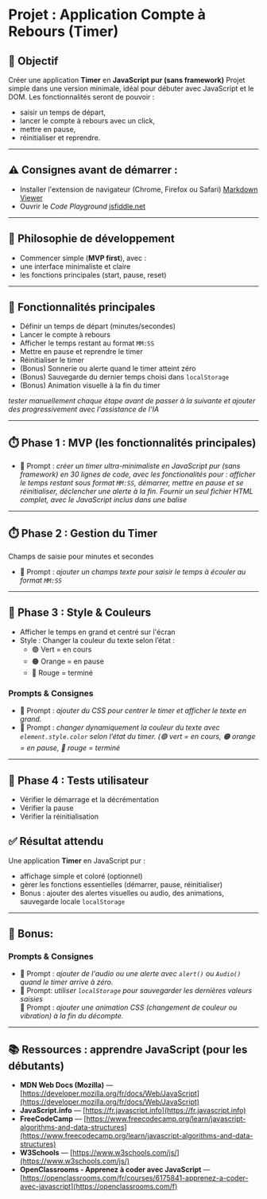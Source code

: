 # Projet : Application Compte à Rebours (Timer)

## 🎯 Objectif
Créer une application **Timer** en **JavaScript pur (sans framework)** 
Projet simple dans une version minimale, idéal pour débuter avec JavaScript et le DOM.
Les fonctionnalités seront de pouvoir : 
- saisir un temps de départ, 
- lancer le compte à rebours avec un click, 
- mettre en pause, 
- réinitialiser et reprendre.
---
## ⚠️ Consignes avant de démarrer :

- Installer l'extension de navigateur (Chrome, Firefox ou Safari) [Markdown Viewer](https://chromewebstore.google.com/detail/markdown-viewer/ckkdlimhmcjmikdlpkmbgfkaikojcbjk?hl=en)
- Ouvrir le *Code Playground* [jsfiddle.net](https://jsfiddle.net/)

--- 

## 🌱 Philosophie de développement
- Commencer simple (**MVP first**), avec :  
- une interface minimaliste et claire 
- les fonctions principales (start, pause, reset) 
---

## 🚀 Fonctionnalités principales
- Définir un temps de départ (minutes/secondes)  
- Lancer le compte à rebours  
- Afficher le temps restant au format `MM:SS`
- Mettre en pause et reprendre le timer  
- Réinitialiser le timer  
- (Bonus) Sonnerie ou alerte quand le timer atteint zéro  
- (Bonus) Sauvegarde du dernier temps choisi dans `localStorage`  
- (Bonus) Animation visuelle à la fin du timer  

*tester manuellement chaque étape avant de passer à la suivante et ajouter des  progressivement avec l'assistance de l'IA*

---
## ⏱️ Phase 1 : MVP (les fonctionnalités principales)
- 💬 Prompt : *créer un timer ultra-minimaliste en JavaScript pur (sans framework) en 30 lignes de code, avec les fonctionalités pour : afficher le temps restant sous format `MM:SS`, démarrer, mettre en pause et se réinitialiser, déclencher une alerte à la fin.
Fournir un seul fichier HTML complet, avec le JavaScript inclus dans une balise*

---

## ⏱️ Phase 2 : Gestion du Timer
Champs de saisie pour minutes et secondes  
- 💬 Prompt : *ajouter un champs texte pour saisir le temps à écouler au format `MM:SS`*

---

## 🎨 Phase 3 : Style & Couleurs
- Afficher le temps en grand et centré sur l'écran 
- Style : Changer la couleur du texte selon l’état :  
  - 🟢 Vert = en cours  
  - 🟠 Orange = en pause  
  - 🔴 Rouge = terminé  

### Prompts & Consignes
- 💬 Prompt : *ajouter du CSS pour centrer le timer et afficher le texte en grand.*  
- 💬 Prompt : *changer dynamiquement la couleur du texte avec `element.style.color` selon l’état du timer. (🟢 vert = en cours, 🟠 orange = en pause, 🔴 rouge = terminé*  

---

## 🧪 Phase 4 : Tests utilisateur
- Vérifier le démarrage et la décrémentation  
- Vérifier la pause  
- Vérifier la réinitialisation  


## ✅ Résultat attendu
Une application **Timer** en JavaScript pur :  
- affichage simple et coloré (optionnel) 
- gèrer les fonctions essentielles (démarrer, pause, réinitialiser)  
- Bonus : ajouter des alertes visuelles ou audio, des animations, sauvegarde locale `localStorage` 

---

## 🌟 Bonus: 
### Prompts & Consignes
- 💬 Prompt : *ajouter de l'audio ou une alerte avec `alert()` ou `Audio()` quand le timer arrive à zéro.*  
- 💬 Prompt: *utiliser `localStorage` pour sauvegarder les dernières valeurs saisies*  
💬 Prompt : *ajouter une animation CSS (changement de couleur ou vibration) à la fin du décompte.*  

---

## 📚 Ressources : apprendre JavaScript (pour les débutants)

- **MDN Web Docs (Mozilla)** — [https://developer.mozilla.org/fr/docs/Web/JavaScript](https://developer.mozilla.org/fr/docs/Web/JavaScript)  
- **JavaScript.info** — [https://fr.javascript.info](https://fr.javascript.info)  
- **FreeCodeCamp** — [https://www.freecodecamp.org/learn/javascript-algorithms-and-data-structures](https://www.freecodecamp.org/learn/javascript-algorithms-and-data-structures)  
- **W3Schools** — [https://www.w3schools.com/js/](https://www.w3schools.com/js/)  
- **OpenClassrooms - Apprenez à coder avec JavaScript** — [https://openclassrooms.com/fr/courses/6175841-apprenez-a-coder-avec-javascript](https://openclassrooms.com/f)

